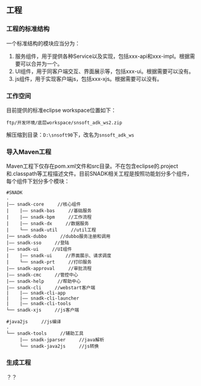 ## 工程

### 工程的标准结构

一个标准结构的模块应当分为：

1. 服务组件，用于提供各种Service以及实现，包括xxx-api和xxx-impl。根据需要可以合并为一个。
2. UI组件，用于同客户端交互、界面展示等，包括xxx-ui。根据需要可以没有。
3. js组件，用于实现客户端js，包括xxx-xjs。根据需要可以没有。

### 工作空间

目前提供的标准eclipse workspace位置如下：

```
ftp/开发环境/底层workspace/snsoft_adk_ws2.zip
```

解压缩到目录：`D:\snsoft90`下，改名为`snsoft_adk_ws`

### 导入Maven工程

Maven工程下仅存在pom.xml文件和src目录。不在包含eclipse的.project和.classpath等工程描述文件。目前SNADK相关工程是按照功能划分多个组件，每个组件下划分多个模块：

```
#SNADK
.
|—— snadk-core     //核心组件
|    |—— snadk-bas     //基础服务
|    |—— snadk-bpm     //工作流程
|    |—— snadk-dx     //数据服务
|    └── snadk-util     //util工程
|── snadk-dubbo     //dubbo服务注册和调用
|—— snadk-sso     //登陆
|—— snadk-ui     //UI组件
|    |—— snadk-ui     //界面展示、请求调度
|    └── snadk-prt     //打印服务
|—— snadk-approval     //审批流程
|—— snadk-cmc     //管控中心
|—— snadk-help     //帮助中心
|—— snadk-cli     //webstart客户端
|    |—— snadk-cli-app     
|    |—— snadk-cli-launcher
|    |—— snadk-cli-tools
└── snadk-xjs     //js客户端

#java2js     //js编译
.
└── snadk-tools     //辅助工具
     |—— snadk-jparser     //java解析
     └── snadk-java2js     //js转换
```

### 生成工程

？？


